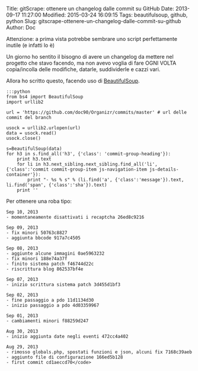Title: gitScrape: ottenere un changelog dalle commit su GitHub
Date: 2013-09-17 11:27:00
Modified: 2015-03-24 16:09:15
Tags: beautifulsoup, github, python
Slug: gitscrape-ottenere-un-changelog-dalle-commit-su-github
Author: Doc

Attenzione: a prima vista potrebbe sembrare uno script perfettamente
inutile (e infatti lo è)

Un giorno ho sentito il bisogno di avere un changelog da mettere nel
progetto che stavo facendo, ma non avevo voglia di fare OGNI VOLTA
copia/incolla delle modifiche, datarle, suddividerle e cazzi vari.

Allora ho scritto questo, facendo uso di
[BeautifulSoup](http://www.crummy.com/software/BeautifulSoup/ "BeautifulSoup").

    :::python
    from bs4 import BeautifulSoup  
    import urllib2

    url = 'https://github.com/doc90/Organizr/commits/master' # url delle commit del branch

    usock = urllib2.urlopen(url)  
    data = usock.read()  
    usock.close()

    s=BeautifulSoup(data)  
    for h3 in s.find_all('h3', {'class': 'commit-group-heading'}):  
        print h3.text  
        for li in h3.next_sibling.next_sibling.find_all('li', {'class':'commit commit-group-item js-navigation-item js-details-container'}):  
            print "- %s % s" % (li.find('a', {'class':'message'}).text, li.find('span', {'class':'sha'}).text)  
        print ''

Per ottenere una roba tipo:

    Sep 10, 2013
    - momentaneamente disattivati i recaptcha 26ed8c9216

    Sep 09, 2013  
    - fix minori 50763c8827  
    - aggiunta bbcode 917a7c4505

    Sep 08, 2013  
    - aggiunte alcune immagini 0ae5963232  
    - fix minori 188e74a37f  
    - finito sistema patch f46744d22c  
    - riscrittura blog 862537bf4e

    Sep 07, 2013  
    - inizio scrittura sistema patch 3d455d1bf3

    Sep 02, 2013  
    - fine passaggio a pdo 11d1134d30  
    - inizio passaggio a pdo 4d03359967

    Sep 01, 2013  
    - cambiamenti minori f88259d247

    Aug 30, 2013  
    - inizio aggiunta date negli eventi 472cc4a402

    Aug 29, 2013  
    - rimosso globals.php, spostati funzioni e json, alcuni fix 7168c39aeb  
    - aggiunto file di configurazione 166ed5b128  
    - first commit cd1aeccd70</code>
